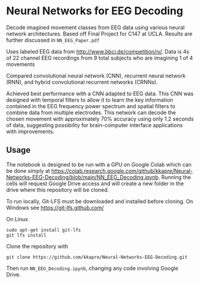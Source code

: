 # Neural Networks for EEG Decoding
Decode imagined movement classes from EEG data using various neural network architectures. Based off Final Project for C147 at UCLA. Results are further discussed in `NN_EEG_Paper.pdf`

Uses labeled EEG data from http://www.bbci.de/competition/iv/. Data is 4s of 22 channel EEG recordings from 9 total subjects who are imagining 1 of 4 movements

Compared convolutional neural network (CNN), recurrent neural network (RNN), and hybrid convolutional recurrent networks (CRNNs).

Achieved best performance with a CNN adapted to EEG data. This CNN was designed with temporal filters to allow it to learn the key information contained in the EEG frequency power spectrum and spatial filters to combine data from multiple electrodes.  This network can decode the chosen movement with approximately 70% accuracy using only 1.2 seconds of data, suggesting possibility for brain-computer interface applications with improvements. 

## Usage
The notebook is designed to be run with a GPU on Google Colab which can be done simply at https://colab.research.google.com/github/kkapre/Neural-Networks-EEG-Decoding/blob/main/NN_EEG_Decoding.ipynb. Running the cells will request Google Drive access and will create a new folder in the drive where this repository will be cloned. 

To run locally, Git-LFS must be downloaded and installed before cloning. On Windows see https://git-lfs.github.com/

On Linux

```
sudo apt-get install git-lfs
git lfs install
```

Clone the repository with 
```
git clone https://github.com/kkapre/Neural-Networks-EEG-Decoding.git
```

Then run `NN_EEG_Decoding.ipynb`, changing any code involving Google Drive. 
